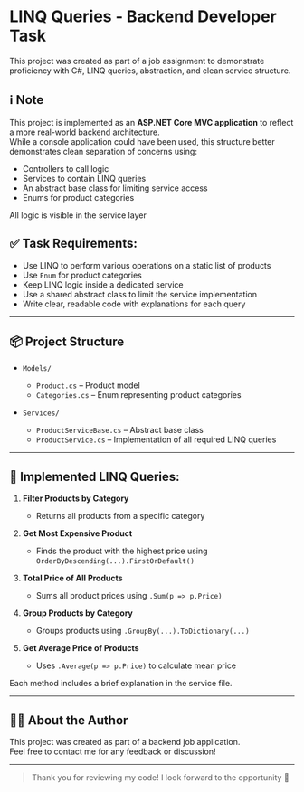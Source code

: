
#  LINQ Queries - Backend Developer Task

This project was created as part of a job assignment to demonstrate proficiency with C#, LINQ queries, abstraction, and clean service structure.

## ℹ️ Note

This project is implemented as an **ASP.NET Core MVC application** to reflect a more real-world backend architecture.  
While a console application could have been used, this structure better demonstrates clean separation of concerns using:
- Controllers to call logic
- Services to contain LINQ queries
- An abstract base class for limiting service access
- Enums for product categories

All logic is visible in the service layer



## ✅ Task Requirements:

- Use LINQ to perform various operations on a static list of products
- Use `Enum` for product categories
- Keep LINQ logic inside a dedicated service
- Use a shared abstract class to limit the service implementation
- Write clear, readable code with explanations for each query

---

## 📦 Project Structure

- `Models/`
  - `Product.cs` – Product model
  - `Categories.cs` – Enum representing product categories

- `Services/`
  - `ProductServiceBase.cs` – Abstract base class
  - `ProductService.cs` – Implementation of all required LINQ queries

---

## 🧪 Implemented LINQ Queries:

1. **Filter Products by Category**
   - Returns all products from a specific category

2. **Get Most Expensive Product**
   - Finds the product with the highest price using `OrderByDescending(...).FirstOrDefault()`

3. **Total Price of All Products**
   - Sums all product prices using `.Sum(p => p.Price)`

4. **Group Products by Category**
   - Groups products using `.GroupBy(...).ToDictionary(...)`

5. **Get Average Price of Products**
   - Uses `.Average(p => p.Price)` to calculate mean price

Each method includes a brief explanation in the service file.


---

## 🧑‍💻 About the Author

This project was created as part of a backend job application.  
Feel free to contact me for any feedback or discussion!

---

> Thank you for reviewing my code! I look forward to the opportunity 🙌
